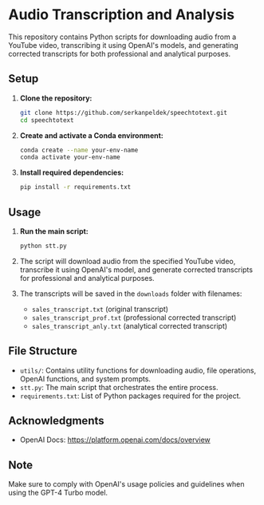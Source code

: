 
# Audio Transcription and Analysis

This repository contains Python scripts for downloading audio from a YouTube video, transcribing it using OpenAI's models, and generating corrected transcripts for both professional and analytical purposes.

## Setup

1. **Clone the repository:**
   ```bash
   git clone https://github.com/serkanpeldek/speechtotext.git
   cd speechtotext
   ```

2. **Create and activate a Conda environment:**
   ```bash
   conda create --name your-env-name
   conda activate your-env-name
   ```

3. **Install required dependencies:**
   ```bash
   pip install -r requirements.txt
   ```

## Usage

1. **Run the main script:**
   ```bash
   python stt.py
   ```

2. The script will download audio from the specified YouTube video, transcribe it using OpenAI's model, and generate corrected transcripts for professional and analytical purposes.

3. The transcripts will be saved in the `downloads` folder with filenames:
   - `sales_transcript.txt` (original transcript)
   - `sales_transcript_prof.txt` (professional corrected transcript)
   - `sales_transcript_anly.txt` (analytical corrected transcript)

## File Structure

- `utils/`: Contains utility functions for downloading audio, file operations, OpenAI functions, and system prompts.
- `stt.py`: The main script that orchestrates the entire process.
- `requirements.txt`: List of Python packages required for the project.

## Acknowledgments

- OpenAI Docs: https://platform.openai.com/docs/overview

## Note

Make sure to comply with OpenAI's usage policies and guidelines when using the GPT-4 Turbo model.


